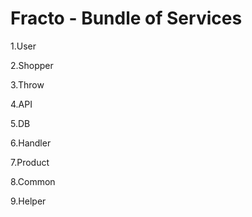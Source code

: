 # Fracto - Bundle of Services

1.User

2.Shopper

3.Throw

4.API

5.DB

6.Handler

7.Product

8.Common

9.Helper
